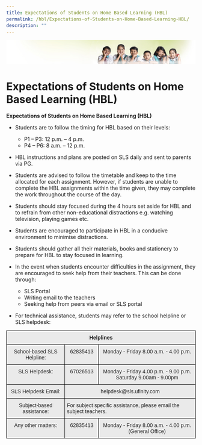```yaml
---
title: Expectations of Students on Home Based Learning (HBL)
permalink: /hbl/Expectations-of-Students-on-Home-Based-Learning-HBL/
description: ""
---
```

![](/images/Banner.jpg)

Expectations of Students on Home Based Learning (HBL)
=====================================================

**Expectations of Students on Home Based Learning (HBL)**

*   Students are to follow the timing for HBL based on their levels:

    * P1 – P3: 12 p.m. – 4 p.m.
    * P4 – P6: 8 a.m. – 12 p.m.

*   HBL instructions and plans are posted on SLS daily and sent to parents via PG.

*   Students are advised to follow the timetable and keep to the time allocated for each assignment. However, if students are unable to complete the HBL assignments within the time given, they may complete the work throughout the course of the day.

*   Students should stay focused during the 4 hours set aside for HBL and to refrain from other non-educational distractions e.g. watching television, playing games etc.

*   Students are encouraged to participate in HBL in a conducive environment to minimise distractions.

*   Students should gather all their materials, books and stationery to prepare for HBL to stay focused in learning.

*   In the event when students encounter difficulties in the assignment, they are encouraged to seek help from their teachers. This can be done through:
    * SLS Portal
    * Writing email to the teachers
    * Seeking help from peers via email or SLS portal

*   For technical assistance, students may refer to the school helpline or SLS helpdesk:

<style type="text/css">
.tg  {border-collapse:collapse;border-spacing:0;}
.tg td{border-color:black;border-style:solid;border-width:1px;font-family:Arial, sans-serif;font-size:14px;
  overflow:hidden;padding:10px 5px;word-break:normal;}
.tg th{border-color:black;border-style:solid;border-width:1px;font-family:Arial, sans-serif;font-size:14px;
  font-weight:normal;overflow:hidden;padding:10px 5px;word-break:normal;}
.tg .tg-n4qt{background-color:#EAEAEA;color:#222;font-weight:bold;text-align:center;vertical-align:top}
.tg .tg-y7qa{background-color:#EAEAEA;color:#222;text-align:left;vertical-align:top}
.tg .tg-ii8k{background-color:#EAEAEA;color:#222;text-align:center;vertical-align:top}
</style>
<table class="tg">
<thead>
  <tr>
    <th class="tg-n4qt" colspan="3">Helplines</th>
  </tr>
</thead>
<tbody>
  <tr>
    <td class="tg-ii8k">School-based SLS Helpline:</td>
    <td class="tg-ii8k">62835413</td>
    <td class="tg-ii8k">Monday - Friday 8.00 a.m. - 4.00 p.m.</td>
  </tr>
  <tr>
    <td class="tg-ii8k">SLS Helpdesk:</td>
    <td class="tg-ii8k">67026513</td>
    <td class="tg-ii8k">Monday - Friday 4.00 p.m. - 9.00 p.m.<br>Saturday 9.00am - 9.00pm</td>
  </tr>
  <tr>
    <td class="tg-ii8k">SLS Helpdesk Email:</td>
    <td class="tg-ii8k" colspan="2">helpdesk@sls.ufinity.com</td>
  </tr>
  <tr>
    <td class="tg-ii8k">Subject-based assistance:</td>
    <td class="tg-y7qa" colspan="2">For subject specific assistance, please email the subject teachers.</td>
  </tr>
  <tr>
    <td class="tg-ii8k">Any other matters:</td>
    <td class="tg-ii8k">62835413</td>
    <td class="tg-ii8k">Monday - Friday 8.00 a.m. - 4.00 p.m.<br>(General Office)</td>
  </tr>
</tbody>
</table>